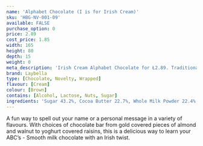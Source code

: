 ```yaml
---
name: 'Alphabet Chocolate (I is for Irish Cream)'
sku: 'HBG-NV-001-09'
available: FALSE
purchase_option: 0
price: 2.89
cost_price: 1.85
width: 165
height: 80
depth: 15
weight: 0
meta_description: 'Irish Cream Alphabet Chocolate for Ł2.89. Traditional sweet treats and more at Humbugs Confectionery Store. Specialists in satisfying your sweet tooth!'
brand: Laybella
type: [Chocolate, Novelty, Wrapped]
flavour: [Cream]
colour: [Brown]
contains: [Alcohol, Lactose, Nuts, Sugar]
ingredients: 'Sugar 43.2%, Cocoa Butter 22.7%, Whole Milk Powder 22.4%, Cocoa Mass 11.2%, Soy Lecithin 0.5%, Flavouring: Natural Vanilla, Milk Proteins: Lactose, Emulsifier: Soy Lecithin (E322), Natural and Artificial Flavours, Sweet Almond Oil, Caprylic and Capric Triglycerides'
---
```

A fun way to spell out your name or a personal message in a variety of flavours. With choices of chocolate bar from gold covered pieces of almond and walnut to yoghurt covered raisins, this is a delicious way to learn your ABC’s - Smooth milk chocolate with an Irish twist.